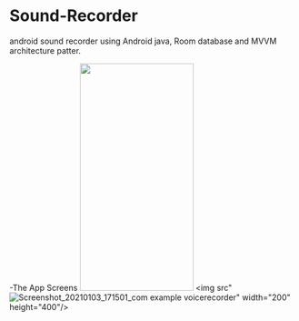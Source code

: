 # Sound-Recorder
android sound recorder using Android java, Room database and MVVM architecture patter.

-The App Screens
<img src="https://user-images.githubusercontent.com/49378579/103482176-f352b500-4de7-11eb-957c-ffd3b7828756.jpg" width="200" height="400"/>
<img src"![Screenshot_20210103_171501_com example voicerecorder](https://user-images.githubusercontent.com/49378579/103482223-4af12080-4de8-11eb-8e02-e43a284d2ae2.jpg)" width="200" height="400"/>

